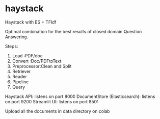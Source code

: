 # haystack
Haystack with ES + TFIdf

Optimal combination for the best results of closed domain Question Answering.

Steps:
1) Load :PDF/doc
2) Convert :Doc/PDFtoText
3) Preprocessor:Clean and Split
4) Retriever
5) Reader
6) Pipeline
7) Query




Haystack API: listens on port 8000
DocumentStore (Elasticsearch): listens on port 9200
Streamlit UI: listens on port 8501

Upload all the documents in data directory on colab
